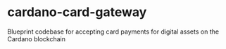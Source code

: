 # cardano-card-gateway
Blueprint codebase for accepting card payments for digital assets on the Cardano blockchain
